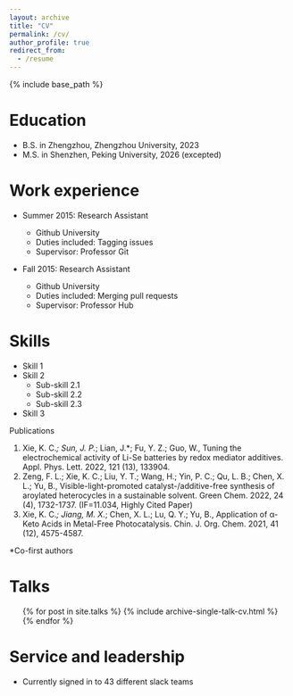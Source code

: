 ```yaml
---
layout: archive
title: "CV"
permalink: /cv/
author_profile: true
redirect_from:
  - /resume
---
```


{% include base_path %}

Education
======
* B.S. in Zhengzhou, Zhengzhou University, 2023
* M.S. in Shenzhen, Peking University, 2026 (excepted)

Work experience
======
* Summer 2015: Research Assistant
  * Github University
  * Duties included: Tagging issues
  * Supervisor: Professor Git

* Fall 2015: Research Assistant
  * Github University
  * Duties included: Merging pull requests
  * Supervisor: Professor Hub
  
Skills
======
* Skill 1
* Skill 2
  * Sub-skill 2.1
  * Sub-skill 2.2
  * Sub-skill 2.3
* Skill 3

Publications
1.	Xie, K. C.*; Sun, J. P.*; Lian, J.*; Fu, Y. Z.; Guo, W., Tuning the electrochemical activity of Li-Se batteries by redox mediator additives. Appl. Phys. Lett. 2022, 121 (13), 133904.
2.	Zeng, F. L.; Xie, K. C.; Liu, Y. T.; Wang, H.; Yin, P. C.; Qu, L. B.; Chen, X. L.; Yu, B., Visible-light-promoted catalyst-/additive-free synthesis of aroylated heterocycles in a sustainable solvent. Green Chem. 2022, 24 (4), 1732-1737. (IF=11.034, Highly Cited Paper)
3.	Xie, K. C.*; Jiang, M. X.*; Chen, X. L.; Lu, Q. Y.; Yu, B., Application of α-Keto Acids in Metal-Free Photocatalysis. Chin. J. Org. Chem. 2021, 41 (12), 4575-4587. 

*Co-first authors

Talks
======
  <ul>{% for post in site.talks %}
    {% include archive-single-talk-cv.html %}
  {% endfor %}</ul>
  
  
Service and leadership
======
* Currently signed in to 43 different slack teams
